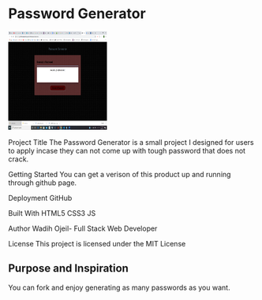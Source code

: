# Password Generator

<img src= "./appImage.png" width="200" height="200">




Project Title
The Password Generator is a small project I designed for users to apply incase they can not come up with 
tough password that does not crack. 

Getting Started
You can get a verison of this product up and running through github
page.

Deployment
GitHub

Built With
HTML5
CSS3
JS

Author
Wadih Ojeil- Full Stack Web Developer

License
This project is licensed under the MIT License

## Purpose and Inspiration
You can fork and enjoy generating as many passwords as you want.

